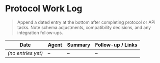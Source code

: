 # Protocol Work Log

> Append a dated entry at the bottom after completing protocol or API tasks. Note schema adjustments, compatibility decisions, and any integration follow-ups.

| Date               | Agent | Summary | Follow-up / Links |
| ------------------ | ----- | ------- | ----------------- |
| _(no entries yet)_ | –     | –       | –                 |
